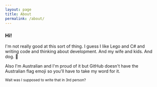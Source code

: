 ```yaml
---
layout: page
title: About
permalink: /about/
---
```


### Hi!

I'm not really good at this sort of thing. I guess I like Lego and C# and writing code and thinking about development. And my wife and kids. And dog. :dog:

Also I'm Australian and I'm proud of it but GitHub doesn't have the Australian flag emoji so you'll have to take my word for it.


<sub>Wait was I supposed to write that in 3rd person?</sub>
